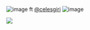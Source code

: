 ![image](https://github.com/ILOVETHESILENCE/ILOVETHESILENCE/assets/130368751/59a61008-02a3-4d1f-8aef-59e14ec58faf)
            ft  [@celesgiri](https://github.com/celesgiri)
            ![image](https://github.com/ILOVETHESILENCE/ILOVETHESILENCE/assets/130368751/472d9907-3107-4b61-8e8c-1b0b6215193e)


![](https://media.discordapp.net/attachments/903364339464044575/1101864835970498580/9EE3D060-5C34-4447-AF2D-62B1301EFFB0.gif)
